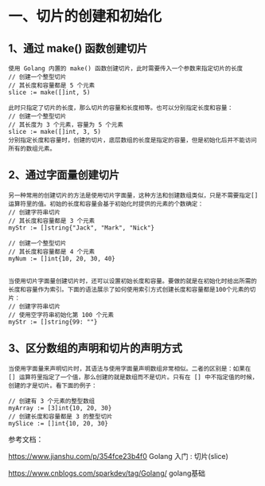 # 一、切片的创建和初始化

## 1、通过 make() 函数创建切片
```
使用 Golang 内置的 make() 函数创建切片，此时需要传入一个参数来指定切片的长度
// 创建一个整型切片
// 其长度和容量都是 5 个元素
slice := make([]int, 5)

此时只指定了切片的长度，那么切片的容量和长度相等。也可以分别指定长度和容量：
// 创建一个整型切片
// 其长度为 3 个元素，容量为 5 个元素
slice := make([]int, 3, 5)
分别指定长度和容量时，创建的切片，底层数组的长度是指定的容量，但是初始化后并不能访问所有的数组元素。
```

## 2、通过字面量创建切片
```
另一种常用的创建切片的方法是使用切片字面量，这种方法和创建数组类似，只是不需要指定[]运算符里的值。初始的长度和容量会基于初始化时提供的元素的个数确定：
// 创建字符串切片
// 其长度和容量都是 3 个元素
myStr := []string{"Jack", "Mark", "Nick"}

// 创建一个整型切片
// 其长度和容量都是 4 个元素
myNum := []int{10, 20, 30, 40}


当使用切片字面量创建切片时，还可以设置初始长度和容量。要做的就是在初始化时给出所需的长度和容量作为索引。下面的语法展示了如何使用索引方式创建长度和容量都是100个元素的切片：
// 创建字符串切片
// 使用空字符串初始化第 100 个元素
myStr := []string{99: ""}
```

## 3、区分数组的声明和切片的声明方式
```
当使用字面量来声明切片时，其语法与使用字面量声明数组非常相似。二者的区别是：如果在 [] 运算符里指定了一个值，那么创建的就是数组而不是切片。只有在 [] 中不指定值的时候，创建的才是切片。看下面的例子：

// 创建有 3 个元素的整型数组
myArray := [3]int{10, 20, 30}
// 创建长度和容量都是 3 的整型切片
mySlice := []int{10, 20, 30}
```

参考文档：

https://www.jianshu.com/p/354fce23b4f0  Golang 入门 : 切片(slice)

https://www.cnblogs.com/sparkdev/tag/Golang/   golang基础
